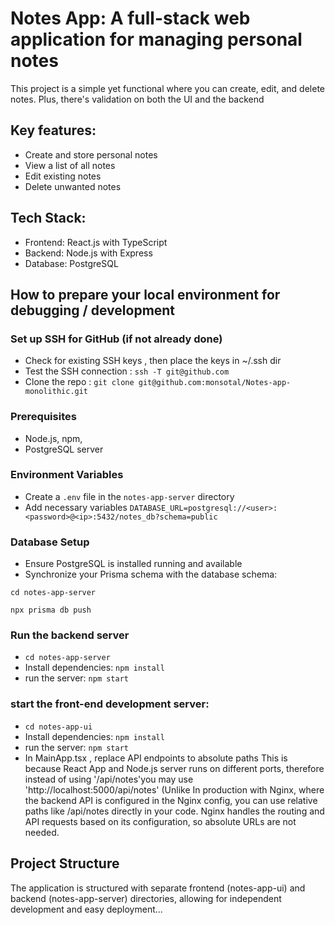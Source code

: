 # Notes App: A full-stack web application for managing personal notes

This project is a simple yet functional where you can create, edit, and delete notes. 
Plus, there's validation on both the UI and the backend


## Key features:
- Create and store personal notes
- View a list of all notes
- Edit existing notes
- Delete unwanted notes

## Tech Stack:
- Frontend: React.js with TypeScript
- Backend: Node.js with Express
- Database: PostgreSQL




## How to prepare your local environment for debugging / development
### Set up SSH for GitHub (if not already done)
- Check for existing SSH keys , then place the keys in ~/.ssh dir
- Test the SSH connection : `ssh -T git@github.com`
- Clone the repo : `git clone git@github.com:monsotal/Notes-app-monolithic.git`

### Prerequisites
- Node.js, npm, 
- PostgreSQL server

### Environment Variables
- Create a `.env` file in the `notes-app-server` directory
- Add necessary variables 
     `DATABASE_URL=postgresql://<user>:<password>@<ip>:5432/notes_db?schema=public`

### Database Setup
- Ensure PostgreSQL is installed running and available
- Synchronize your Prisma schema with the database schema:

`cd notes-app-server`

`npx prisma db push`


### Run the backend server 
- `cd notes-app-server`
- Install dependencies: `npm install`
- run the server: `npm start`

### start the front-end development server:

- `cd notes-app-ui`
- Install dependencies: `npm install`
- run the server: `npm start`
- In MainApp.tsx , replace API endpoints to absolute paths
  This is because React App and Node.js server runs on different ports, therefore instead of using '/api/notes'you may use 'http://localhost:5000/api/notes' 
  (Unlike In production with Nginx, where the backend API is configured in the Nginx config, you can use relative paths like /api/notes directly in your code. Nginx handles the routing and API requests based on its configuration, so absolute URLs are not needed.


## Project Structure
The application is structured with separate frontend (notes-app-ui) and backend (notes-app-server) directories,
 allowing for independent development and easy deployment...
